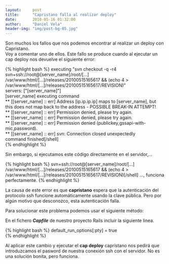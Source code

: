 ```yaml
---
layout:     post
title:      "Capristano falla al realizar deploy"
date:       2010-05-16 01:32:00
author:     "Daniel Vela"
header-img: "img/post-bg-05.jpg"
---
```


Son muchos los fallos que nos podemos encontrar al realizar un deploy con Capristano.  
Voy a comentar uno de ellos. Este fallo se produce cuando al ejecutar un cap deploy nos devuelve el siguiente error:

{% highlight bash %}
executing "svn checkout -q -r4 svn+ssh://root@[server_name]/root/[...] /var/www/html/[...]/releases/20100515165617 && (echo 4 > /var/www/html/[...]/releases/20100515165617/REVISION)"  
servers: ["[server_name]"]  
[server_name] executing command  
** [[server_name] :: err] Address [ip.ip.ip.ip] maps to [server_name], but this does not map back to the address - POSSIBLE BREAK-IN ATTEMPT!  
** [[server_name] :: err] Permission denied, please try again.  
** [[server_name] :: err] Permission denied, please try again.  
** [[server_name] :: err] Permission denied (publickey,gssapi-with-mic,password).  
** [[server_name] :: err] svn: Connection closed unexpectedly  
command finished[/shell]  
{% endhighlight %}

Sin embargo, si ejecutamos este código directamente en el servidor,...  

{% highlight bash %}
svn+ssh://root@[server_name]/root/[...] /var/www/html/[...]/releases/20100515165617 && (echo 4 > /var/www/html/[...]/releases/20100515165617/REVISION)[/shell]
..., funciona perfectamente.
{% endhighlight %}

La causa de este error es que **capristano** espera que la autenticación del protocolo ssh funcione automáticamente usando la clave pública. Pero por algún motivo que desconozco, esta autenticación falla.

Para solucionar este problema podemos usar el siguiente método:

En el fichero ***Capfile*** de nuestro proyecto Rails incluir la siguiente linea.

{% highlight bash %}
default_run_options[:pty] = true  
{% endhighlight %}

Al aplicar este cambio y ejecutar el **cap deploy** capristano nos pedirá que introduzcamos el pasword de nuestra conexión ssh con el servidor. No es una solución bonita, pero funciona.